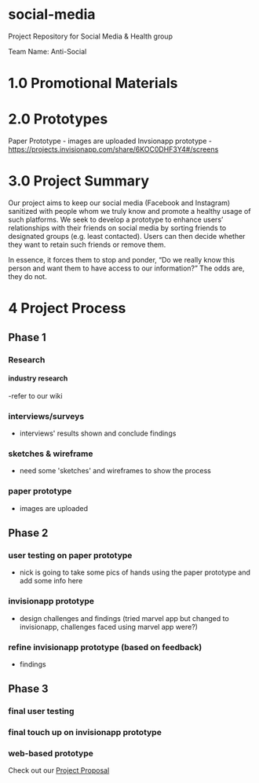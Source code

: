 # social-media
Project Repository for Social Media &amp; Health group

Team Name: Anti-Social

# 1.0 Promotional Materials

# 2.0 Prototypes
Paper Prototype - images are uploaded
Invsionapp prototype - https://projects.invisionapp.com/share/6KOC0DHF3Y4#/screens 

# 3.0 Project Summary

Our project aims to keep our social media (Facebook and Instagram) sanitized with people whom we truly know and promote a healthy usage of such platforms. We seek to develop a prototype to enhance users’ relationships with their friends on social media by sorting friends to designated groups (e.g. least contacted). Users can then decide whether they want to retain such friends or remove them. 

In essence, it forces them to stop and ponder, “Do we really know this person and want them to have access to our information?” The odds are, they do not.

# 4 Project Process

## Phase 1

### Research
#### industry research

-refer to our wiki 

### interviews/surveys

- interviews' results shown and conclude findings

### sketches & wireframe

- need some 'sketches' and wireframes to show the process

### paper prototype

- images are uploaded

## Phase 2

### user testing on paper prototype

- nick is going to take some pics of hands using the paper prototype and add some info here

### invisionapp prototype

- design challenges and findings (tried marvel app but changed to invisionapp, challenges faced using marvel app were?)

### refine invisionapp prototype (based on feedback)

- findings

## Phase 3

### final user testing
### final touch up on invisionapp prototype
### web-based prototype

Check out our [Project Proposal](https://github.com/deco3500-2018/social-media/wiki/Project-Proposal)

